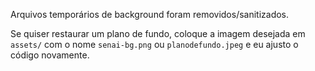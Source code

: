 Arquivos temporários de background foram removidos/sanitizados.

Se quiser restaurar um plano de fundo, coloque a imagem desejada em `assets/` com o nome `senai-bg.png` ou `planodefundo.jpeg` e eu ajusto o código novamente.